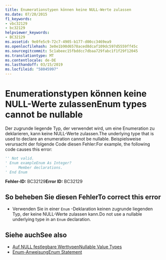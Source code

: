 ```yaml
---
title: Enumerationstypen können keine NULL-Werte zulassen
ms.date: 07/20/2015
f1_keywords:
- vbc32129
- bc32129
helpviewer_keywords:
- BC32129
ms.assetid: 9e0fe5c9-72c7-4905-b177-d00cc3469ea9
ms.openlocfilehash: 3e0e1b90d6578aced8dcaf109dc597d5559ff45c
ms.sourcegitcommit: 5c1abeec15fbddcc7dbaa729fabc1f1f29f12045
ms.translationtype: MT
ms.contentlocale: de-DE
ms.lasthandoff: 03/15/2019
ms.locfileid: "58045997"
---
```

# <a name="enum-types-cannot-be-nullable"></a><span data-ttu-id="481e8-102">Enumerationstypen können keine NULL-Werte zulassen</span><span class="sxs-lookup"><span data-stu-id="481e8-102">Enum types cannot be nullable</span></span>
<span data-ttu-id="481e8-103">Der zugrunde liegende Typ, der verwendet wird, um eine Enumeration zu deklarieren, kann keine NULL-Werte zulassen.</span><span class="sxs-lookup"><span data-stu-id="481e8-103">The underlying type that is used to declare an enumeration cannot be nullable.</span></span> <span data-ttu-id="481e8-104">Beispielsweise verursacht der folgende Code diesen Fehler:</span><span class="sxs-lookup"><span data-stu-id="481e8-104">For example, the following code causes this error:</span></span>  
  
```vb  
'' Not valid.  
' Enum exampleEnum As Integer?  
'     Member declarations.  
' End Enum  
```  
  
 <span data-ttu-id="481e8-105">**Fehler-ID:** BC32129</span><span class="sxs-lookup"><span data-stu-id="481e8-105">**Error ID:** BC32129</span></span>  
  
## <a name="to-correct-this-error"></a><span data-ttu-id="481e8-106">So beheben Sie diesen Fehler</span><span class="sxs-lookup"><span data-stu-id="481e8-106">To correct this error</span></span>  
  
-   <span data-ttu-id="481e8-107">Verwenden Sie in einer `Enum` -Deklaration keinen zugrunde liegenden Typ, der keine NULL-Werte zulassen kann.</span><span class="sxs-lookup"><span data-stu-id="481e8-107">Do not use a nullable underlying type in an `Enum` declaration.</span></span>  
  
## <a name="see-also"></a><span data-ttu-id="481e8-108">Siehe auch</span><span class="sxs-lookup"><span data-stu-id="481e8-108">See also</span></span>

- [<span data-ttu-id="481e8-109">Auf NULL festlegbare Werttypen</span><span class="sxs-lookup"><span data-stu-id="481e8-109">Nullable Value Types</span></span>](../../visual-basic/programming-guide/language-features/data-types/nullable-value-types.md)
- [<span data-ttu-id="481e8-110">Enum-Anweisung</span><span class="sxs-lookup"><span data-stu-id="481e8-110">Enum Statement</span></span>](../../visual-basic/language-reference/statements/enum-statement.md)
